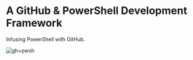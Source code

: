 # A GitHub & PowerShell Development Framework

Infusing PowerShell with GitHub.

![gh+pwsh](https://github.com/user-attachments/assets/1a2a1b44-9c20-499e-b43f-1e4910925b92)
